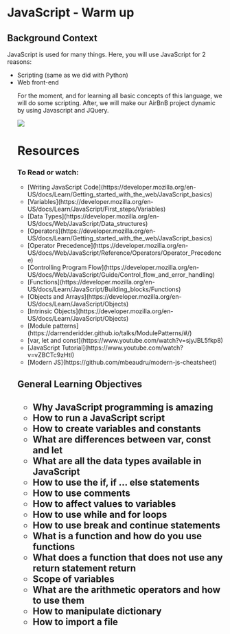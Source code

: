 <h1>JavaScript - Warm up</h1>
<h2>Background Context</h2>
<p>JavaScript is used for many things. Here, you will use JavaScript for 2 reasons:<p>
<ul>
  <li>Scripting (same as we did with Python)</li>
  <li>Web front-end</li>
<p>For the moment, and for learning all basic concepts of this language, we will do some scripting. After, we will make our AirBnB project dynamic by using Javascript and JQuery.</p>
  <img src="https://github.com/iranziprince01/alu-higher_level_programming/assets/116654088/237184cb-f405-4047-a975-6e099e0b5920">
  <h1>Resources</h1>
  
  <h3>To Read or watch:</h3>
  <ul>
    <li>[Writing JavaScript Code](https://developer.mozilla.org/en-US/docs/Learn/Getting_started_with_the_web/JavaScript_basics)</li>
    <li>[Variables](https://developer.mozilla.org/en-US/docs/Learn/JavaScript/First_steps/Variables)</li>
  
  <li>[Data Types](https://developer.mozilla.org/en-US/docs/Web/JavaScript/Data_structures)</li>
  
  <li>[Operators](https://developer.mozilla.org/en-US/docs/Learn/Getting_started_with_the_web/JavaScript_basics)</li>
  
            
<li>[Operator Precedence](https://developer.mozilla.org/en-US/docs/Web/JavaScript/Reference/Operators/Operator_Precedence)</li>
  
            
<li>[Controlling Program Flow](https://developer.mozilla.org/en-US/docs/Web/JavaScript/Guide/Control_flow_and_error_handling)</li>
  
            
<li>[Functions](https://developer.mozilla.org/en-US/docs/Learn/JavaScript/Building_blocks/Functions)</li>
  
            
  <li>[Objects and Arrays](https://developer.mozilla.org/en-US/docs/Learn/JavaScript/Objects)</li>
  
            
  <li>[Intrinsic Objects](https://developer.mozilla.org/en-US/docs/Learn/JavaScript/Objects)</li>
  
            
  <li>[Module patterns](https://darrenderidder.github.io/talks/ModulePatterns/#/)</li>
  
            
  <li>[var, let and const](https://www.youtube.com/watch?v=sjyJBL5fkp8)</li>
  
            
  <li>[JavaScript Tutorial](https://www.youtube.com/watch?v=vZBCTc9zHtI)</li>
  
            
  <li>[Modern JS](https://github.com/mbeaudru/modern-js-cheatsheet)</li>
 
  </ul>
            
 <h2>General Learning Objectives<h2>
<ul>
            <li>Why JavaScript programming is amazing</li>
            <li>How to run a JavaScript script</li>
            <li>How to create variables and constants</li>
            <li>What are differences between var, const and let</li>
            <li>What are all the data types available in JavaScript</li>
            <li>How to use the if, if ... else statements</li>
            <li>How to use comments</li>
            <li>How to affect values to variables</li>
            <li>How to use while and for loops</li>
            <li>How to use break and continue statements</li>
            <li>What is a function and how do you use functions</li>
            <li>What does a function that does not use any return statement return</li>
            <li>Scope of variables</li>
            <li>What are the arithmetic operators and how to use them</li>
            <li>How to manipulate dictionary</li>
            <li>How to import a file</li>
